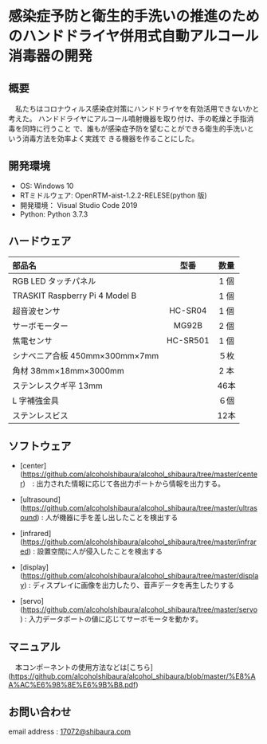 # 感染症予防と衛生的手洗いの推進のためのハンドドライヤ併用式自動アルコール消毒器の開発

## 概要
　私たちはコロナウィルス感染症対策にハンドドライヤを有効活用できないかと考えた。
ハンドドライヤにアルコール噴射機器を取り付け、手の乾燥と手指消毒を同時に行うこと
で、誰もが感染症予防を望むことができる衛生的手洗いという消毒方法を効率よく実践で
きる機器を作ることにした。

## 開発環境
 - OS: Windows 10
 - RTミドルウェア: OpenRTM-aist-1.2.2-RELESE(python 版)
 - 開発環境： Visual Studio Code 2019
 - Python: Python 3.7.3

## ハードウェア
| 部品名　　　　　　　           　| 型番      | 数量 |
|:-------------------------------|:--------:|:----:|
| RGB LED タッチパネル            |          | 1 個 |
| TRASKIT Raspberry Pi 4 Model B |          | 1 個 |
| 超音波センサ                    | HC-SR04  | 1 個 |
| サーボモーター                  | MG92B    | 2 個 |
| 焦電センサ　　　　　　　　　　　  | HC-SR501 | 1 個 |
| シナベニア合板 450mm×300mm×7mm  |          | ５枚 |
| 角材 38mm×18mm×3000mm          |          | 2 本 |
| ステンレスクギ平 13mm           |          | 46本 |
| L 字補強金具                    |           | ６個 |
| ステンレスビス                  |           | 12本 |

## ソフトウェア
 - [center]
 (https://github.com/alcoholshibaura/alcohol_shibaura/tree/master/center)　: 出力された情報に応じて各出力ポートから情報を出力する。

 
 - [ultrasound]
 (https://github.com/alcoholshibaura/alcohol_shibaura/tree/master/ultrasound) : 人が機器に手を差し出したことを検出する
 
 - [infrared]
 (https://github.com/alcoholshibaura/alcohol_shibaura/tree/master/infrared) : 設置空間に人が侵入したことを検出する
 
 - [display]
 (https://github.com/alcoholshibaura/alcohol_shibaura/tree/master/display) : ディスプレイに画像を出力したり、音声データを再生したりする
 
 - [servo]
 (https://github.com/alcoholshibaura/alcohol_shibaura/tree/master/servo) : 入力データポートの値に応じてサーボモータを動かす。
 
## マニュアル
　本コンポーネントの使用方法などは[こちら]
 (https://github.com/alcoholshibaura/alcohol_shibaura/blob/master/%E8%AA%AC%E6%98%8E%E6%9B%B8.pdf)

## お問い合わせ
email address : 17072@shibaura.com
